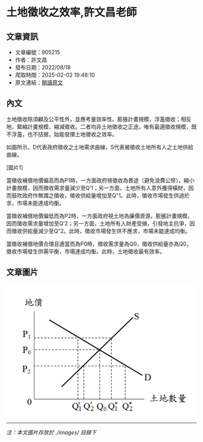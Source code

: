 # 土地徵收之效率,許文昌老師

## 文章資訊
- 文章編號：905215
- 作者：許文昌
- 發布日期：2022/08/18
- 爬取時間：2025-02-02 19:48:10
- 原文連結：[閱讀原文](https://real-estate.get.com.tw/Columns/detail.aspx?no=905215)

## 內文
土地徵收除須顧及公平性外，並應考量效率性。膨脹計畫規模，浮濫徵收；相反地，緊縮計畫規模，縮減徵收。二者均非土地徵收之正途。唯有最適徵收規模，既不浮濫，也不拮据，始能發揮土地徵收之效率。

如圖所示，D代表政府徵收之土地需求曲線，S代表被徵收土地所有人之土地供給曲線。

[圖片1]

當徵收補償地價偏高而為P1時，一方面政府視徵收為畏途（避免浪費公帑），縮小計畫規模，因而徵收需求量減少至Q’1；另一方面，土地所有人意外獲得橫財，因而鼓吹政府作無謂之徵收，徵收供給量增加至Q"1。此時，徵收市場發生供過於求，市場未能達成均衡。

當徵收補償地價偏低而為P2時，一方面政府視土地為廉價資源，膨脹計畫規模，因而徵收需求量增加至Q’2；另一方面，土地所有人財產受損，引發地主抗爭，因而徵收供給量減少至Q"2。此時，徵收市場發生供不應求，市場未能達成均衡。

當徵收補償地價合理且適當而為P0時，徵收需求量為Q0，徵收供給量亦為Q0，徵收市場發生供需平衡，市場達成均衡。此時，土地徵收最有效率。

## 文章圖片

![圖片1](./images/905215_2012edeb.png)


---
*注：本文圖片存放於 ./images/ 目錄下*
